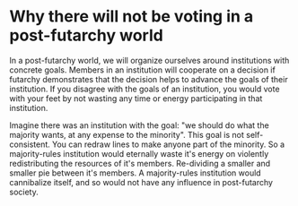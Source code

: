 Why there will not be voting in a post-futarchy world
================

In a post-futarchy world, we will organize ourselves around institutions with concrete goals.
Members in an institution will cooperate on a decision if futarchy demonstrates that the decision helps to advance the goals of their institution.
If you disagree with the goals of an institution, you would vote with your feet by not wasting any time or energy participating in that institution.

Imagine there was an institution with the goal:
"we should do what the majority wants, at any expense to the minority".
This goal is not self-consistent.
You can redraw lines to make anyone part of the minority.
So a majority-rules institution would eternally waste it's energy on violently redistributing the resources of it's members.
Re-dividing a smaller and smaller pie between it's members.
A majority-rules institution would cannibalize itself, and so would not have any influence in post-futarchy society.



